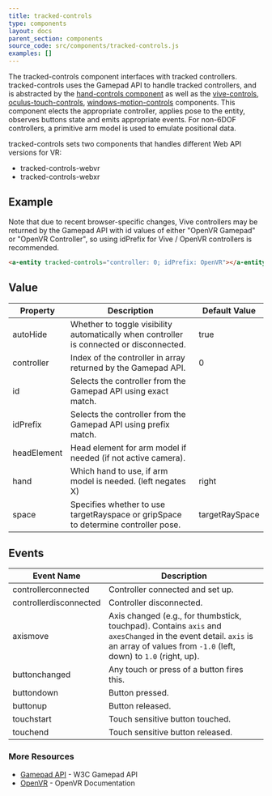 ```yaml
---
title: tracked-controls
type: components
layout: docs
parent_section: components
source_code: src/components/tracked-controls.js
examples: []
---
```


[handcontrols]: ./hand-controls.md
[oculustouchcontrols]: ./oculus-touch-controls.md
[vivecontrols]: ./vive-controls.md
[windowsmotioncontrols]: ./windows-motion-controls.md

The tracked-controls component interfaces with tracked controllers.
tracked-controls uses the Gamepad API to handle tracked controllers, and is
abstracted by the [hand-controls component][handcontrols] as well as the
[vive-controls][vivecontrols], [oculus-touch-controls][oculustouchcontrols],
[windows-motion-controls][windowsmotioncontrols] components.
This component elects the appropriate controller, applies pose to
the entity, observes buttons state and emits appropriate events.  For non-6DOF controllers,
a primitive arm model is used to emulate positional data.

tracked-controls sets two components that handles different Web API versions for VR:

- tracked-controls-webvr
- tracked-controls-webxr

## Example

Note that due to recent browser-specific changes, Vive controllers may be returned
by the Gamepad API with id values of either "OpenVR Gamepad" or "OpenVR Controller",
so using idPrefix for Vive / OpenVR controllers is recommended.

```html
<a-entity tracked-controls="controller: 0; idPrefix: OpenVR"></a-entity>
```

## Value

| Property          | Description                                                                              | Default Value    |
|-------------------|------------------------------------------------------------------------------------------|------------------|
| autoHide          | Whether to toggle visibility automatically when controller is connected or disconnected. | true             |
| controller        | Index of the controller in array returned by the Gamepad API.                            | 0                |
| id                | Selects the controller from the Gamepad API using exact match.                           |                  |
| idPrefix          | Selects the controller from the Gamepad API using prefix match.                          |                  |
| headElement       | Head element for arm model if needed (if not active camera).                             |                  |
| hand              | Which hand to use, if arm model is needed.  (left negates X)                             | right            |
| space             | Specifies whether to use targetRayspace or gripSpace to determine controller pose.       | targetRaySpace   |

## Events

| Event Name    | Description                                                                                                                                                                       |
|---------------|-----------------------------------------------------------------------------------------------------------------------------------------------------------------------------------|
| controllerconnected    | Controller connected and set up.          |
| controllerdisconnected | Controller disconnected.               |
| axismove               | Axis changed (e.g., for thumbstick, touchpad). Contains `axis` and `axesChanged` in the event detail. `axis` is an array of values from `-1.0` (left, down) to `1.0` (right, up). |
| buttonchanged          | Any touch or press of a button fires this.                                                                                                                                         |
| buttondown             | Button pressed.                                                                                                                                                                   |
| buttonup               | Button released.                                                                                                                                                                   |
| touchstart             | Touch sensitive button touched.                                                                                                                                                   |
| touchend               | Touch sensitive button released.                                                                                                                                                   |

### More Resources

[gamepadAPI]: https://developer.mozilla.org/en-US/docs/Web/API/Gamepad_API
[openVR]: https://github.com/ValveSoftware/openvr/wiki/API-Documentation

- [Gamepad API][gamepadAPI] - W3C Gamepad API
- [OpenVR][openVR] - OpenVR Documentation
